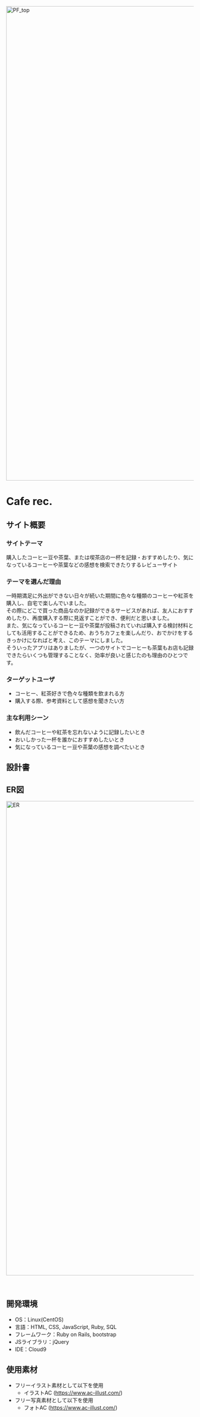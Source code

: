 <img width="1276" alt="PF_top" src="https://github.com/ui-a/Cafe_rec./assets/135043176/e8f2b382-b516-46c2-a64d-e470a795e628">

# Cafe rec.

## サイト概要
### サイトテーマ
購入したコーヒー豆や茶葉、または喫茶店の一杯を記録・おすすめしたり、気になっているコーヒーや茶葉などの感想を検索できたりするレビューサイト
​
### テーマを選んだ理由
一時期満足に外出ができない日々が続いた期間に色々な種類のコーヒーや紅茶を購入し、自宅で楽しんでいました。</br>
その際にどこで買った商品なのか記録ができるサービスがあれば、友人におすすめしたり、再度購入する際に見返すことができ、便利だと思いました。<br>
また、気になっているコーヒー豆や茶葉が投稿されていれば購入する検討材料としても活用することができるため、おうちカフェを楽しんだり、おでかけをするきっかけになればと考え、このテーマにしました。<br>
そういったアプリはありましたが、一つのサイトでコーヒーも茶葉もお店も記録できたらいくつも管理することなく、効率が良いと感じたのも理由のひとつです。
​
### ターゲットユーザ
- コーヒー、紅茶好きで色々な種類を飲まれる方
- 購入する際、参考資料として感想を聞きたい方
​
### 主な利用シーン
- 飲んだコーヒーや紅茶を忘れないように記録したいとき
- おいしかった一杯を誰かにおすすめしたいとき
- 気になっているコーヒー豆や茶葉の感想を調べたいとき
​
## 設計書
## ER図
<img width="1276" alt="ER" src="https://github.com/ui-a/Cafe_rec./assets/135043176/41c8ad7f-f908-45f9-a810-bb53b6038ecf">

​
## 開発環境
- OS：Linux(CentOS)
- 言語：HTML, CSS, JavaScript, Ruby, SQL
- フレームワーク：Ruby on Rails, bootstrap
- JSライブラリ：jQuery
- IDE：Cloud9
​
## 使用素材
- フリーイラスト素材として以下を使用
  - イラストAC (https://www.ac-illust.com/)
- フリー写真素材として以下を使用
  - フォトAC (https://www.ac-illust.com/)